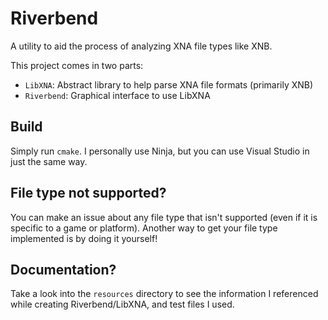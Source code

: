 # Riverbend
A utility to aid the process of analyzing XNA file types like XNB.

This project comes in two parts:
- `LibXNA`: Abstract library to help parse XNA file formats (primarily XNB)
- `Riverbend`: Graphical interface to use LibXNA

## Build
Simply run `cmake`. I personally use Ninja, but you can use Visual Studio in just the same way.

## File type not supported?
You can make an issue about any file type that isn't supported (even if it is specific to a game or platform).
Another way to get your file type implemented is by doing it yourself!

## Documentation?
Take a look into the `resources` directory to see the information I referenced while creating Riverbend/LibXNA,
and test files I used.